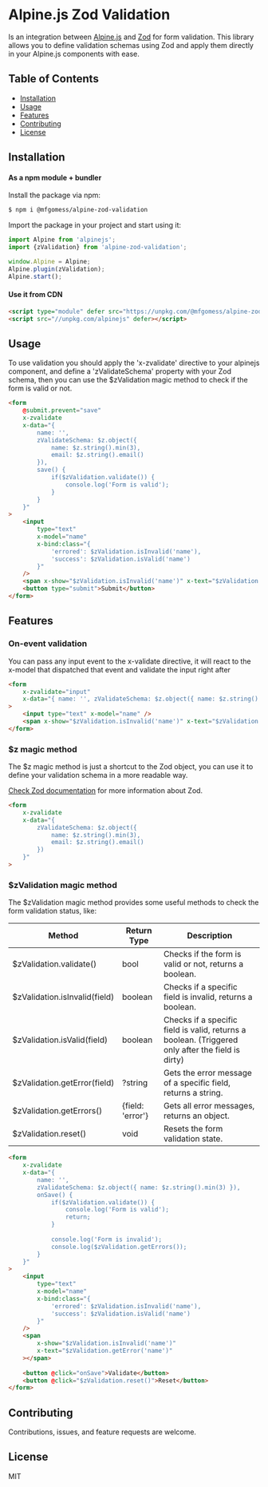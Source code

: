 # Alpine.js Zod Validation

Is an integration between [Alpine.js](https://www.npmjs.com/package/alpinejs) and [Zod](https://www.npmjs.com/package/zod) for form validation. 
This library allows you to define validation schemas using Zod and apply them directly in your Alpine.js components with ease.

## Table of Contents

- [Installation](#installation)
- [Usage](#usage)
- [Features](#features)
- [Contributing](#contributing)
- [License](#license)


## Installation


#### As a npm module + bundler

Install the package via npm:
```bash
$ npm i @mfgomess/alpine-zod-validation
```

Import the package in your project and start using it:
```javascript
import Alpine from 'alpinejs';
import {zValidation} from 'alpine-zod-validation';

window.Alpine = Alpine;
Alpine.plugin(zValidation);
Alpine.start();
```

#### Use it from CDN

```html
<script type="module" defer src="https://unpkg.com/@mfgomess/alpine-zod-validation/dist/cdn.js" />
<script src="//unpkg.com/alpinejs" defer></script>
```

## Usage

To use validation you should apply the 'x-zvalidate' directive to your alpinejs component, and define a 'zValidateSchema' property with your Zod schema, then you can use the $zValidation magic method to check if the form is valid or not.

```html
<form
    @submit.prevent="save"
    x-zvalidate
    x-data="{
        name: '',
        zValidateSchema: $z.object({ 
            name: $z.string().min(3), 
            email: $z.string().email() 
        }),
        save() {
            if($zValidation.validate()) {
                console.log('Form is valid');
            }
        }
    }"        
>
    <input 
        type="text" 
        x-model="name"
        x-bind:class="{ 
            'errored': $zValidation.isInvalid('name'), 
            'success': $zValidation.isValid('name') 
        }"
    />
    <span x-show="$zValidation.isInvalid('name')" x-text="$zValidation.getError('name')"></span>
    <button type="submit">Submit</button>
</form>
```

## Features

### On-event validation
You can pass any input event to the x-validate directive, it will react to the x-model that dispatched that event and validate the input right after
```html
<form 
    x-zvalidate="input" 
    x-data="{ name: '', zValidateSchema: $z.object({ name: $z.string().min(3) }) }"
>
    <input type="text" x-model="name" />
    <span x-show="$zValidation.isInvalid('name')" x-text="$zValidation.getError('name')"></span>
</form>
```

### $z magic method

The $z magic method is just a shortcut to the Zod object, you can use it to define your validation schema in a more readable way.

[Check Zod documentation](https://www.npmjs.com/package/zod) for more information about Zod.

```html
<form 
    x-zvalidate 
    x-data="{  
        zValidateSchema: $z.object({ 
            name: $z.string().min(3), 
            email: $z.string().email() 
        }) 
    }"
>
```


### $zValidation magic method

The $zValidation magic method provides some useful methods to check the form validation status, like:

| Method                        | Return Type      | Description                                                                                       |
|-------------------------------|------------------|---------------------------------------------------------------------------------------------------|
| $zValidation.validate()       | bool             | Checks if the form is valid or not, returns a boolean.                                            |
| $zValidation.isInvalid(field) | boolean          | Checks if a specific field is invalid, returns a boolean.                                         |
| $zValidation.isValid(field)   | boolean          | Checks if a specific field is valid, returns a boolean. (Triggered only after the field is dirty) |
| $zValidation.getError(field)  | ?string          | Gets the error message of a specific field, returns a string.                                     |
| $zValidation.getErrors()      | {field: 'error'} | Gets all error messages, returns an object.                                                       |
| $zValidation.reset()          | void             | Resets the form validation state.                                                                 |

```html
<form 
    x-zvalidate 
    x-data="{ 
        name: '', 
        zValidateSchema: $z.object({ name: $z.string().min(3) }),
        onSave() {
            if($zValidation.validate()) {
                console.log('Form is valid');
                return;
            }
            
            console.log('Form is invalid');
            console.log($zValidation.getErrors());
        } 
    }"
>
    <input 
        type="text" 
        x-model="name"
        x-bind:class="{ 
            'errored': $zValidation.isInvalid('name'), 
            'success': $zValidation.isValid('name') 
        }"
    />
    <span 
        x-show="$zValidation.isInvalid('name')" 
        x-text="$zValidation.getError('name')"
    ></span>
    
    <button @click="onSave">Validate</button>    
    <button @click="$zValidation.reset()">Reset</button>
</form>
```


## Contributing

Contributions, issues, and feature requests are welcome.

## License

MIT


